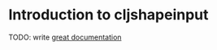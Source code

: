 # Introduction to cljshapeinput

TODO: write [great documentation](http://jacobian.org/writing/what-to-write/)
